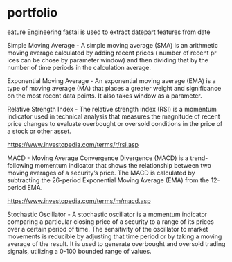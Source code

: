 # portfolio

eature Engineering
fastai is used to extract datepart features from date

Simple Moving Average - A simple moving average (SMA) is an arithmetic moving average calculated by adding recent prices ( number of recent pr ices can be chose by parameter window) and then dividing that by the number of time periods in the calculation average.

Exponential Moving Average - An exponential moving average (EMA) is a type of moving average (MA) that places a greater weight and significance on the most recent data points. It also takes window as a parameter.

Relative Strength Index - The relative strength index (RSI) is a momentum indicator used in technical analysis that measures the magnitude of recent price changes to evaluate overbought or oversold conditions in the price of a stock or other asset.

https://www.investopedia.com/terms/r/rsi.asp

MACD - Moving Average Convergence Divergence (MACD) is a trend-following momentum indicator that shows the relationship between two moving averages of a security’s price. The MACD is calculated by subtracting the 26-period Exponential Moving Average (EMA) from the 12-period EMA.

https://www.investopedia.com/terms/m/macd.asp

Stochastic Oscillator - A stochastic oscillator is a momentum indicator comparing a particular closing price of a security to a range of its prices over a certain period of time. The sensitivity of the oscillator to market movements is reducible by adjusting that time period or by taking a moving average of the result. It is used to generate overbought and oversold trading signals, utilizing a 0-100 bounded range of values.
